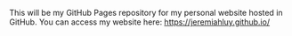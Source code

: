 This will be my GitHub Pages repository for my personal website hosted in GitHub.
You can access my website here: https://jeremiahluy.github.io/